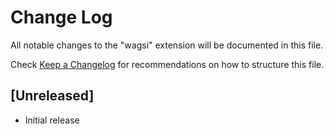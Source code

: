 # Change Log

All notable changes to the "wagsi" extension will be documented in this file.

Check [Keep a Changelog](http://keepachangelog.com/) for recommendations on how to structure this file.

## [Unreleased]

- Initial release